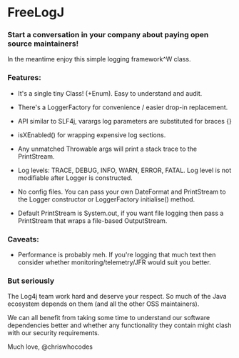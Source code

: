 # FreeLogJ
### Start a conversation in your company about paying open source maintainers!

In the meantime enjoy this simple logging framework^W class.

### Features:

- It's a single tiny Class! (+Enum). Easy to understand and audit.

- There's a LoggerFactory for convenience / easier drop-in replacement.

- API similar to SLF4j, varargs log parameters are substituted for braces {}

- isXEnabled() for wrapping expensive log sections.

- Any unmatched Throwable args will print a stack trace to the PrintStream.

- Log levels: TRACE, DEBUG, INFO, WARN, ERROR, FATAL. Log level is not modifiable after Logger is constructed.

- No config files. You can pass your own DateFormat and PrintStream to the Logger constructor or LoggerFactory initialise() method.

- Default PrintStream is System.out, if you want file logging then pass a PrintStream that wraps a file-based OutputStream.

### Caveats:

- Performance is probably meh. If you're logging that much text then consider whether monitoring/telemetry/JFR would suit you better.

### But seriously

The Log4j team work hard and deserve your respect. So much of the Java ecosystem depends on them (and all the other OSS maintainers).

We can all benefit from taking some time to understand our software dependencies better and whether any functionality they contain might clash with our security requirements.

Much love, @chriswhocodes

